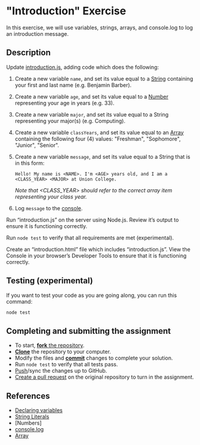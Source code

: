"Introduction" Exercise
=======================

In this exercise, we will use variables, strings, arrays, and console.log to
log an introduction message.

Description
-----------

Update [introduction.js](./introduction.js#L1), adding code which does the
following:

1. Create a new variable `name`, and set its value equal to a [String] containing your first and last name (e.g. Benjamin Barber).
2. Create a new variable `age`, and set its value equal to a [Number][Number] representing your age in years (e.g. 33).
3. Create a new variable `major`, and set its value equal to a String representing your major(s) (e.g. Computing).
4. Create a new variable `classYears`, and set its value equal to an [Array] containing the following four (4) values: "Freshman", "Sophomore", "Junior", "Senior".
5. Create a new variable  `message`, and set its value equal to a String that is in this form:

   `Hello! My name is <NAME>. I'm <AGE> years old, and I am a <CLASS_YEAR> <MAJOR> at Union College.`
   
   _Note that <CLASS_YEAR> should refer to the correct array item representing your class year._

6. Log `message` to the [console][Console.log].

Run “introduction.js” on the server using Node.js. Review it’s output to ensure it is functioning correctly.

Run `node test` to verify that all requirements are met (experimental).

Create an “introduction.html” file which includes “introduction.js”. View the Console in your browser’s Developer Tools to ensure that it is functioning correctly.

Testing (experimental)
----------------------

If you want to test your code as you are going along, you can run this command:

```sh
node test
```

Completing and submitting the assignment
----------------------------------------

- To start, [**fork** the repository](https://guides.github.com/activities/forking/).
- [**Clone**](http://gitref.org/creating/#clone) the repository to your computer.
- Modify the files and [**commit**](http://gitref.org/basic/#commit) changes to complete your solution.
- Run `node test` to verify that all tests pass.
- [Push](http://gitref.org/remotes/#push)/sync the changes up to GitHub.
- [Create a pull request](https://help.github.com/articles/creating-a-pull-request) on the original repository to turn in the assignment.

References
----------
- [Declaring variables]
- [String Literals][String]
- [Numbers]
- [console.log]
- [Array]

[Declaring variables]: https://developer.mozilla.org/en-US/docs/Web/JavaScript/Guide/Grammar_and_types#Declaring_variables
[String]: https://developer.mozilla.org/en-US/docs/Web/JavaScript/Guide/Grammar_and_types#String_literals
[Number]: https://developer.mozilla.org/en-US/docs/Web/JavaScript/Guide/Grammar_and_types#Integers
[Console.log]: https://developer.mozilla.org/en-US/docs/Web/API/Console/log#Syntax
[Array]: https://developer.mozilla.org/en-US/docs/Web/JavaScript/Guide/Grammar_and_types#Array_literals